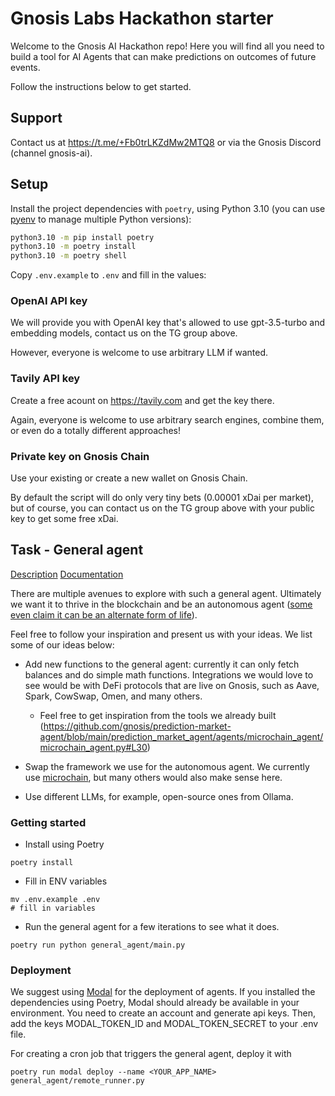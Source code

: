 # Gnosis Labs Hackathon starter

Welcome to the Gnosis AI Hackathon repo! Here you will find all you need to build a tool for AI Agents that can make predictions on outcomes of future events.

Follow the instructions below to get started.

## Support

Contact us at https://t.me/+Fb0trLKZdMw2MTQ8 or via the Gnosis Discord (channel gnosis-ai).

## Setup

Install the project dependencies with `poetry`, using Python 3.10 (you can use [pyenv](https://github.com/pyenv/pyenv) to manage multiple Python versions):

```bash
python3.10 -m pip install poetry
python3.10 -m poetry install
python3.10 -m poetry shell
```

Copy `.env.example` to `.env` and fill in the values:

### OpenAI API key

We will provide you with OpenAI key that's allowed to use gpt-3.5-turbo and embedding models, contact us on the TG group above.

However, everyone is welcome to use arbitrary LLM if wanted.

### Tavily API key

Create a free acount on https://tavily.com and get the key there.

Again, everyone is welcome to use arbitrary search engines, combine them, or even do a totally different approaches!

### Private key on Gnosis Chain

Use your existing or create a new wallet on Gnosis Chain. 

By default the script will do only very tiny bets (0.00001 xDai per market), but of course, you can contact us on the TG group above with your public key to get some free xDai.

## Task - General agent

[Description](https://ethglobal.com/events/brussels/prizes/circles)
[Documentation](https://gnosis-labs.gitbook.io/gnosis-labs)

There are multiple avenues to explore with such a general agent. Ultimately we want it to thrive in the blockchain and be an autonomous agent ([some even claim it can be an alternate form of life](https://www.youtube.com/watch?v=Y4QKEJehYBg&t=6103s&ab_channel=DappConBerlin)).

Feel free to follow your inspiration and present us with your ideas. We list some of our ideas below:

- Add new functions to the general agent: currently it can only fetch balances and do simple math functions. Integrations we would love to see would be with DeFi protocols that are live on Gnosis, such as Aave, Spark, CowSwap, Omen, and many others.
  - Feel free to get inspiration from the tools we already built (https://github.com/gnosis/prediction-market-agent/blob/main/prediction_market_agent/agents/microchain_agent/microchain_agent.py#L30)

- Swap the framework we use for the autonomous agent. We currently use [microchain](https://github.com/galatolofederico/microchain), but many others would also make sense here.
- Use different LLMs, for example, open-source ones from Ollama.

### Getting started

- Install using Poetry

```commandline
poetry install
```

- Fill in ENV variables
```commandline
mv .env.example .env
# fill in variables
```

- Run the general agent for a few iterations to see what it does.

```commandline
poetry run python general_agent/main.py
```

### Deployment

We suggest using [Modal](https://modal.com) for the deployment of agents.
If you installed the dependencies using Poetry, Modal should already be available in your environment.
You need to create an account and generate api keys. Then, add the keys MODAL_TOKEN_ID and MODAL_TOKEN_SECRET to your .env file.

For creating a cron job that triggers the general agent, deploy it with
```
poetry run modal deploy --name <YOUR_APP_NAME> general_agent/remote_runner.py  
